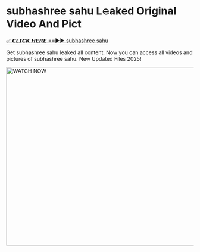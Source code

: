 # subhashree sahu L𝚎aked Original Video And Pict

<p><a href="https://cliphot.my.id/subhashree+sahu" rel="nofollow">✅ 𝘾𝙇𝙄𝘾𝙆 𝙃𝙀𝙍𝙀 ==►► subhashree sahu​</a></p>


<p>Get subhashree sahu leaked all content. Now you can access all videos and pictures of subhashree sahu. New Updated Files 2025!</p>


<p><a rel="nofollow" title="WATCH NOW" href="https://cliphot.my.id/subhashree+sahu"><img border="subhashree+sahu" height="480" width="720" title="WATCH NOW" alt="WATCH NOW" src="https://i.ibb.co.com/xMMVF88/686577567.gif"></a></p>